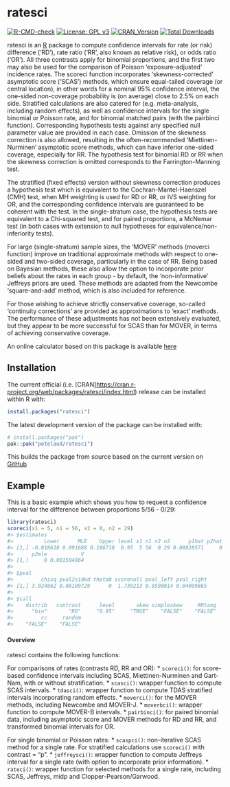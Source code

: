 
<!-- README.md is generated from README.Rmd. Please edit that file -->

# ratesci

<!-- badges: start -->

[![R-CMD-check](https://github.com/petelaud/ratesci/actions/workflows/R-CMD-check.yaml/badge.svg)](https://github.com/petelaud/ratesci/actions/workflows/R-CMD-check.yaml)
[![License: GPL
v3](https://img.shields.io/badge/License-GPLv3-blue.svg)](https://www.gnu.org/licenses/gpl-3.0)
[![CRAN_Version](https://www.r-pkg.org/badges/version/ratesci)](https://cran.r-project.org/package=ratesci)
[![Total
Downloads](https://cranlogs.r-pkg.org/badges/grand-total/ratesci)](https://cranlogs.r-pkg.org/badges/grand-total/ratesci)
<!-- badges: end -->

ratesci is an [R](https://www.r-project.org) package to compute
confidence intervals for rate (or risk) difference (‘RD’), rate ratio
(‘RR’, also known as relative risk), or odds ratio (‘OR’). All three
contrasts apply for binomial proportions, and the first two may also be
used for the comparison of Poisson ‘exposure-adjusted’ incidence rates.
The scoreci function incorporates ‘skewness-corrected’ asymptotic score
(‘SCAS’) methods, which ensure equal-tailed coverage (or central
location), in other words for a nominal 95% confidence interval, the
one-sided non-coverage probability is (on average) close to 2.5% on each
side. Stratified calculations are also catered for (e.g. meta-analysis,
including random effects), as well as confidence intervals for the
single binomial or Poisson rate, and for binomial matched pairs (with
the pairbinci function). Corresponding hypothesis tests against any
specified null parameter value are provided in each case. Omission of
the skewness correction is also allowed, resulting in the
often-recommended ‘Miettinen-Nurminen’ asymptotic score methods, which
can have inferior one-sided coverage, especially for RR. The hypothesis
test for binomial RD or RR when the skewness correction is omitted
corresponds to the Farrington-Manning test.

The stratified (fixed effects) version without skewness correction
produces a hypothesis test which is equivalent to the
Cochran-Mantel-Haenszel (CMH) test, when MH weighting is used for RD or
RR, or IVS weighting for OR, and the corresponding confidence intervals
are guaranteed to be coherent with the test. In the single-stratum case,
the hypothesis tests are equivalent to a Chi-squared test, and for
paired proportions, a McNemar test (in both cases with extension to null
hypotheses for equivalence/non-inferiority tests).

For large (single-stratum) sample sizes, the ‘MOVER’ methods (moverci
function) improve on traditional approximate methods with respect to
one-sided and two-sided coverage, particularly in the case of RR. Being
based on Bayesian methods, these also allow the option to incorporate
prior beliefs about the rates in each group - by default, the
‘non-informative’ Jeffreys priors are used. These methods are adapted
from the Newcombe ‘square-and-add’ method, which is also included for
reference.

For those wishing to achieve strictly conservative coverage, so-called
‘continuity corrections’ are provided as approximations to ‘exact’
methods. The performance of these adjustments has not been extensively
evaluated, but they appear to be more successful for SCAS than for
MOVER, in terms of achieving conservative coverage.

An online calculator based on this package is available
[here](https://ssu.shef.ac.uk/ratesci/calc.php)

## Installation

The current official
(i.e. \[CRAN\]<https://cran.r-project.org/web/packages/ratesci/index.html>)
release can be installed within R with:

``` r
install.packages("ratesci")
```

The latest development version of the package can be installed with:

``` r
# install.packages("pak")
pak::pak("petelaud/ratesci")
```

This builds the package from source based on the current version on
[GitHub](https://github.com/petelaud/ratesci)

## Example

This is a basic example which shows you how to request a confidence
interval for the difference between proportions 5/56 - 0/29:

``` r
library(ratesci)
scoreci(x1 = 5, n1 = 56, x2 = 0, n2 = 29)
#> $estimates
#>          Lower      MLE    Upper level x1 n1 x2 n2      p1hat p2hat      p1mle
#> [1,] -0.018618 0.091688 0.186718  0.95  5 56  0 29 0.08928571     0 0.09168753
#>      p2mle           V
#> [1,]     0 0.001504864
#> 
#> $pval
#>         chisq pval2sided theta0 scorenull pval_left pval_right
#> [1,] 3.024862 0.08199729      0  1.739213 0.9590014 0.04099865
#> 
#> $call
#>    distrib   contrast      level       skew simpleskew     RRtang        bcf 
#>      "bin"       "RD"     "0.95"     "TRUE"    "FALSE"    "FALSE"     "TRUE" 
#>         cc     random 
#>    "FALSE"    "FALSE"
```

#### Overview

ratesci contains the following functions:

For comparisons of rates (contrasts RD, RR and OR): \* `scoreci()`: for
score-based confidence intervals including SCAS, Miettinen-Nurminen and
Gart-Nam, with or without stratification. \* `scasci()`: wrapper
function to compute SCAS intervals. \* `tdasci()`: wrapper function to
compute TDAS stratified intervals incorporating random effects. \*
`moverci()`: for the MOVER methods, including Newcombe and MOVER-J. \*
`moverbci()`: wrapper function to compute MOVER-B intervals. \*
`pairbinci()`: for paired binomial data, including asymptotic score and
MOVER methods for RD and RR, and transformed binomial intervals for OR.

For single binomial or Poisson rates: \* `scaspci()`: non-iterative SCAS
method for a single rate. For stratified calculations use `scoreci()`
with contrast = “p”. \* `jeffreysci()`: wrapper function to compute
Jeffreys interval for a single rate (with option to incorporate prior
information). \* `rateci()`: wrapper function for selected methods for a
single rate, including SCAS, Jeffreys, midp and Clopper-Pearson/Garwood.
